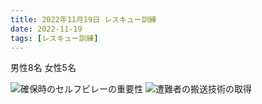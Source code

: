 ```yaml
---
title: 2022年11月19日 レスキュー訓練
date: 2022-11-19
tags: [レスキュー訓練]
---
```

男性8名
女性5名

![確保時のセルフビレーの重要性](/2022/11/19/20221119/1.jpg)
![遭難者の搬送技術の取得](/2022/11/19/20221119/2.jpg)
